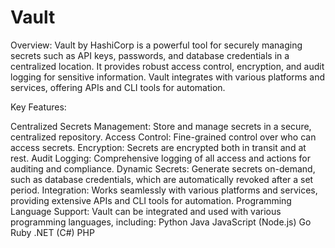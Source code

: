 # Vault

Overview:
Vault by HashiCorp is a powerful tool for securely managing secrets such as API keys, passwords, and database credentials in a centralized location. It provides robust access control, encryption, and audit logging for sensitive information. Vault integrates with various platforms and services, offering APIs and CLI tools for automation.

Key Features:

Centralized Secrets Management: Store and manage secrets in a secure, centralized repository.
Access Control: Fine-grained control over who can access secrets.
Encryption: Secrets are encrypted both in transit and at rest.
Audit Logging: Comprehensive logging of all access and actions for auditing and compliance.
Dynamic Secrets: Generate secrets on-demand, such as database credentials, which are automatically revoked after a set period.
Integration: Works seamlessly with various platforms and services, providing extensive APIs and CLI tools for automation.
Programming Language Support: Vault can be integrated and used with various programming languages, including:
Python
Java
JavaScript (Node.js)
Go
Ruby
.NET (C#)
PHP
